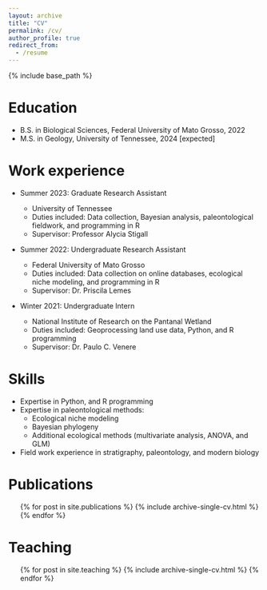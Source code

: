 ```yaml
---
layout: archive
title: "CV"
permalink: /cv/
author_profile: true
redirect_from:
  - /resume
---
```


{% include base_path %}

Education
======
* B.S. in Biological Sciences, Federal University of Mato Grosso, 2022
* M.S. in Geology, University of Tennessee, 2024 [expected]

Work experience
======
* Summer 2023: Graduate Research Assistant
  * University of Tennessee
  * Duties included: Data collection, Bayesian analysis, paleontological fieldwork, and programming in R
  * Supervisor: Professor Alycia Stigall

* Summer 2022: Undergraduate Research Assistant
  * Federal University of Mato Grosso
  * Duties included: Data collection on online databases, ecological niche modeling, and programming in R
  * Supervisor: Dr. Priscila Lemes
    
* Winter 2021: Undergraduate Intern
  * National Institute of Research on the Pantanal Wetland
  * Duties included: Geoprocessing land use data, Python, and R programming
  * Supervisor: Dr. Paulo C. Venere
  
Skills
======
* Expertise in Python, and R programming
* Expertise in paleontological methods:
  * Ecological niche modeling
  * Bayesian phylogeny
  * Additional ecological methods (multivariate analysis, ANOVA, and GLM)
* Field work experience in stratigraphy, paleontology, and modern biology

Publications
======
  <ul>{% for post in site.publications %}
    {% include archive-single-cv.html %}
  {% endfor %}</ul>
  
Teaching
======
  <ul>{% for post in site.teaching %}
    {% include archive-single-cv.html %}
  {% endfor %}</ul>
